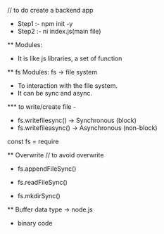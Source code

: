 // to do create a backend app
- Step1 :- npm init -y
- Step2 :- ni index.js(main file)

** Modules: 
- It is like js libraries, a set of function 


** fs Modules:
fs -> file system 
- To interaction with the file system.
- It can be sync and async.
 
*** to write/create file -
- fs.writefilesync() -> Synchronous (block)
- fs.writefileasync() -> Asynchronous (non-block)

const fs = require


** Overwrite
// to avoid overwrite
- fs.appendFileSync()


- fs.readFileSync()
- fs.mkdirSync()


** Buffer data type -> node.js
- binary code
